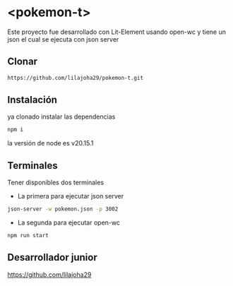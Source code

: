 # \<pokemon-t>

Este proyecto fue desarrollado con Lit-Element usando open-wc y tiene un json el cual se ejecuta con json server

## Clonar

```bash
https://github.com/lilajoha29/pokemon-t.git
```

## Instalación

 ya clonado instalar las dependencias
```bash
npm i 
```
la versión de node es v20.15.1

## Terminales

Tener disponibles dos terminales

- La primera para ejecutar json server
```bash
json-server -w pokemon.json -p 3002  
```
- La segunda para ejecutar open-wc
```bash
npm run start 
```

## Desarrollador junior

https://github.com/lilajoha29
